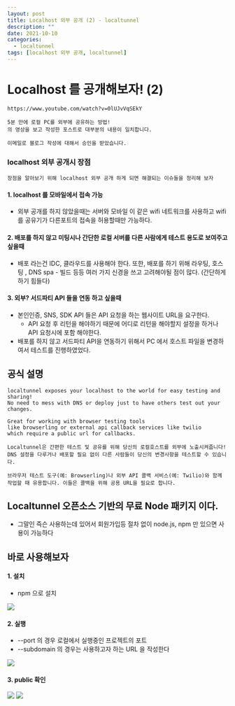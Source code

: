 ```yaml
---
layout: post
title: Localhost 외부 공개 (2) - localtunnel
description: ""
date: 2021-10-10
categories:
  - localtunnel
tags: [localhost 외부 공개, localtunnel]
---
```


# Localhost 를 공개해보자! (2)
```
https://www.youtube.com/watch?v=0lUJvVqSEkY

5분 만에 로컬 PC를 외부에 공유하는 방법!
의 영상을 보고 작성한 포스트로 대부분의 내용이 일치합니다.

이메일로 블로그 작성에 대해서 승인을 받았습니다.
```

### localhost 외부 공개시 장점
```
장점을 알아보기 위해 localhost 외부 공개 하게 되면 해결되는 이슈들을 정리해 보자
```

#### 1. localhost 를 모바일에서 접속 가능

- 외부 공개를 하지 않았을때는 서버와 모바일 이 같은 wifi 네트워크를 사용하고 wifi 를 공유기가 다른포트의 접속을 허용할때만 가능하다.

#### 2. 배포를 하지 않고 미팅시나 간단한 로컬 서버를 다른 사람에게 테스트 용도로 보여주고 싶을때
- 배포 라는건 IDC, 클라우드를 사용해야 한다. 또한, 배포를 하기 위해 라우팅, 호스팅 , DNS spa - 빌드 등등 여러 가지 신경을 쓰고 고려해야될 점이 많다. (간단하게 하기 힘들다)

#### 3. 외부? 서드파티 API 들을 연동 하고 싶을때
- 본인인증, SNS, SDK API 들은 API 요청을 하는 웹사이트 URL을 요구한다.
    - API 요청 후 리턴을 해야하기 때문에 어디로 리턴을 해야할지 설정을 하거나 API 요청시에 포함 해야한다.
- 배포를 하지 않고 서드파티 API을 연동하기 위해서 PC 에서 호스트 파일을 변경하여서 테스트를 진행하였었다.

## 공식 설명
```
localtunnel exposes your localhost to the world for easy testing and sharing! 
No need to mess with DNS or deploy just to have others test out your changes.

Great for working with browser testing tools 
like browserling or external api callback services like twilio 
which require a public url for callbacks.

Localtunnel은 간편한 테스트 및 공유를 위해 당신의 로컬호스트를 외부에 노출시켜줍니다!
DNS 설정을 다루거나 배포할 필요 없이 다른 사람들이 당신의 변경사항을 테스트할 수 있습니다.

브라우저 테스트 도구(예: Browserling)나 외부 API 콜백 서비스(예: Twilio)와 함께 작업할 때 유용합니다. 이들은 콜백을 위해 공용 URL을 필요로 합니다.
```


## Localtunnel 오픈소스 기반의 무료 Node 패키지 이다.
- 그말인 즉슨 사용하는데 있어서 회원가입등 절차 없이 node.js, npm 만 있으면 사용이 가능하다

## 바로 사용해보자

#### 1. 설치
- npm 으로 설치 
<img src="{{ site.url }}/assets/image/2021-10-10-local-deploy/install.png" class="col-12">

#### 2. 실행
- --port 의 경우 로컬에서 실행중인 프로젝트의 포트
- --subdomain 의 경우는 사용하고자 하는 URL 을 작성한다
<img src="{{ site.url }}/assets/image/2021-10-10-local-deploy/start.png" class="col-12">

#### 3. public 확인
<img src="{{ site.url }}/assets/image/2021-10-10-local-deploy/local.png" class="col-12">
<img src="{{ site.url }}/assets/image/2021-10-10-local-deploy/public.png" class="col-12">

